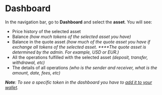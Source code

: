 # Dashboard

In the navigation bar, go to **Dashboard** and select the **asset**. You will see:

* Price history of the selected asset
* Balance _\(how much tokens of the selected asset you have\)_
* Balance in the quote asset _\(how much of the quote asset you have if exchange all tokens of the selected asset. ****The quote asset is determined by the admin. For example, USD or EUR.\)_
* All the operations fulfilled with the selected asset _\(deposit, transfer, withdrawal, etc\)_
* The details of all operations _\(who is the sender and receiver, what is the amount, date, fees, etc\)_

_**Note**: To see a specific token in the dashboard you have to_ [_add it to your wallet_](https://cryptofund.software/resources/product-guide/end-users/Wallet/Add-the-token-to-your-wallet/)_._

